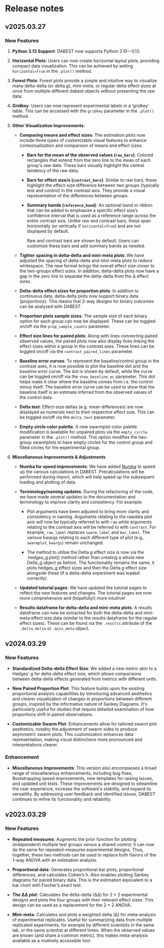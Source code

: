 # Release notes

<!-- do not remove -->

## v2025.03.27

### New Features

1. **Python 3.13 Support**: DABEST now supports Python 3.10—3.13.

2. **Horizontal Plots**: Users can now create horizontal layout plots, providing compact data visualization. This can be achieved by setting `horizontal=True` in the `.plot()` method.

3. **Forest Plots**: Forest plots provide a simple and intuitive way to visualize many delta-delta (or delta *g*), mini-meta, or regular delta effect sizes at once from multiple different dabest objects without presenting the raw data.

4. **Gridkey**: Users can now represent experimental labels in a ‘gridkey’ table. This can be accessed with the `gridkey` parameter in the `.plot()` method.

5. **Other Visualization Improvements**:
   - **Comparing means and effect sizes**: The estimation plots now include three types of customizable visual features to enhance contextualization and comparison of means and effect sizes:
     - **Bars for the mean of the observed values (`raw_bars`)**: Colored rectangles that extend from the zero line to the mean of each group's raw data. These bars visually highlight the central tendency of the raw data.
     - **Bars for effect size/s (`contrast_bars`)**: Similar to raw bars, these highlight the effect-size difference between two groups (typically test and control) in the contrast axis. They provide a visual representation of the differences between groups.
     - **Summary bands (`reference_band`)**: An optional band or ribbon that can be added to emphasize a specific effect size’s confidence interval that is used as a reference range across the entire contrast axis. Unlike raw and contrast bars, these span horizontally (or vertically if `horizontal=True`) and are not displayed by default.

          Raw and contrast bars are shown by default. Users can customize these bars and add summary bands as needed.

   - **Tighter spacing in delta-delta and mini-meta plots**: We have adjusted the spacing of delta-delta and mini-meta plots to reduce whitespace. The new format brings the overall effect size closer to the two-groups effect sizes. In addition, delta-delta plots now have a gap in the zero line to separate the delta-delta from the ∆ effect sizes.

   - **Delta-delta effect sizes for proportion plots**: In addition to continuous data, delta-delta plots now support binary data (proportions). This means that 2-way designs for binary outcomes can be analyzed with DABEST.

   - **Proportion plots sample sizes**: The sample size of each binary option for each group can now be displayed. These can be toggled on/off via the `prop_sample_counts` parameter.

   - **Effect size lines for paired plots**: Along with lines connecting paired observed values, the paired plots now also display lines linking the effect sizes within a group in the contrast axes. These lines can be toggled on/off via the `contrast_paired_lines` parameter.

   - **Baseline error curves**: To represent the baseline/control group in the contrast axes, it is now possible to plot the baseline dot and the baseline error curve. The dot is shown by default, while the curve can be toggled on/off via the `show_baseline_ec` parameter. This dot helps make it clear where the baseline comes from i.e. the control minus itself. The baseline error curve can be used to show that the baseline itself is an estimate inferred from the observed values of the control data. 

   - **Delta text**: Effect-size deltas (e.g. mean differences) are now displayed as numerals next to their respective effect size. This can be toggled on/off via the `delta_text` parameter.

   - **Empty circle color palette**: A new swarmplot color palette modification is available for unpaired plots via the `empty_circle` parameter in the `.plot()` method. This option modifies the two-group swarmplots to have empty circles for the control group and filled circles for the experimental group.

6. **Miscellaneous Improvements & Adjustments**
    - **Numba for speed improvements**: We have added [Numba](https://numba.pydata.org/) to speed up the various calculations in DABEST. Precalculations will be performed during import, which will help speed up the subsequent loading and plotting of data.
  
    - **Terminology/naming updates**: During the refactoring of the code, we have made several updates to the documentation and terminology to improve clarity and consistency. For example:
      - Plot arguments have been adjusted to bring more clarity and consistency in naming. Arguments relating to the rawdata plot axis will now be typically referred to with `raw` while arguments relating to the contrast axis will be referred to with `contrast`. For example, `raw_label` replaces `swarm_label` and `bar_label`. The various kwargs relating to each different type of plot (e.g., `swarmplot_kwargs`) remain unchanged.
  
      - The method to utilise the Delta *g* effect size is now via the .hedges_g.plot() method rather than creating a whole new Delta_g object as before. The functionality remains the same, it plots hedges_g effect sizes and then the Delta *g* effect size alongside these (if a delta-delta experiment was loaded correctly).

    - **Updated tutorial pages**: We have updated the tutorial pages to reflect the new features and changes. The tutorial pages are now more comprehensive and (hopefully!) more intuitive!

    - **Results dataframe for delta-delta and mini-meta plots**: A results dataframe can now be extracted for both the delta-delta and mini-meta effect size data (similar to the results dataframe for the regular effect sizes). These can be found via the `.results` attribute of the `.delta_delta` or `.mini_meta` object.



## v2024.03.29

### New Features

- **Standardized Delta-delta Effect Size**: We added a new metric akin to a Hedges’ g for delta-delta effect size, which allows comparisons between delta-delta effects generated from metrics with different units. 

- **New Paired Proportion Plot**: This feature builds upon the existing proportional analysis capabilities by introducing advanced aesthetics and clearer visualization of changes in proportions between different groups, inspired by the informative nature of Sankey Diagrams. It's particularly useful for studies that require detailed examination of how proportions shift in paired observations.

- **Customizable Swarm Plot**: Enhancements allow for tailored swarm plot aesthetics, notably the adjustment of swarm sides to produce asymmetric swarm plots. This customization enhances data representation, making visual distinctions more pronounced and interpretations clearer.

### Enhancement

- **Miscellaneous Improvements**: This version also encompasses a broad range of miscellaneous enhancements, including bug fixes, Bootstrapping speed improvements, new templates for raising issues, and updated unit tests. These improvements are designed to streamline the user experience, increase the software's stability, and expand its versatility. By addressing user feedback and identified issues, DABEST continues to refine its functionality and reliability.



## v2023.03.29

### New Features
- **Repeated measures**: Augments the prior function for plotting (independent) multiple test groups versus a shared control; it can now do the same for repeated-measures experimental designs. Thus, together, these two methods can be used to replace both flavors of the 1-way ANOVA with an estimation analysis.

- **Proportional data**: Generates proportional bar plots, proportional differences, and calculates Cohen’s h. Also enables plotting Sankey diagrams for paired binary data. This is the estimation equivalent to a bar chart with Fischer’s exact test.

- **The ∆∆ plot**: Calculates the delta-delta (∆∆) for 2 × 2 experimental designs and plots the four groups with their relevant effect sizes. This design can be used as a replacement for the 2 × 2 ANOVA.

- **Mini-meta**: Calculates and plots a weighted delta (∆) for meta-analysis of experimental replicates. Useful for summarizing data from multiple replicated experiments, for example by different scientists in the same lab, or the same scientist at different times. When the observed values are known (and share a common metric), this makes meta-analysis available as a routinely accessible tool.